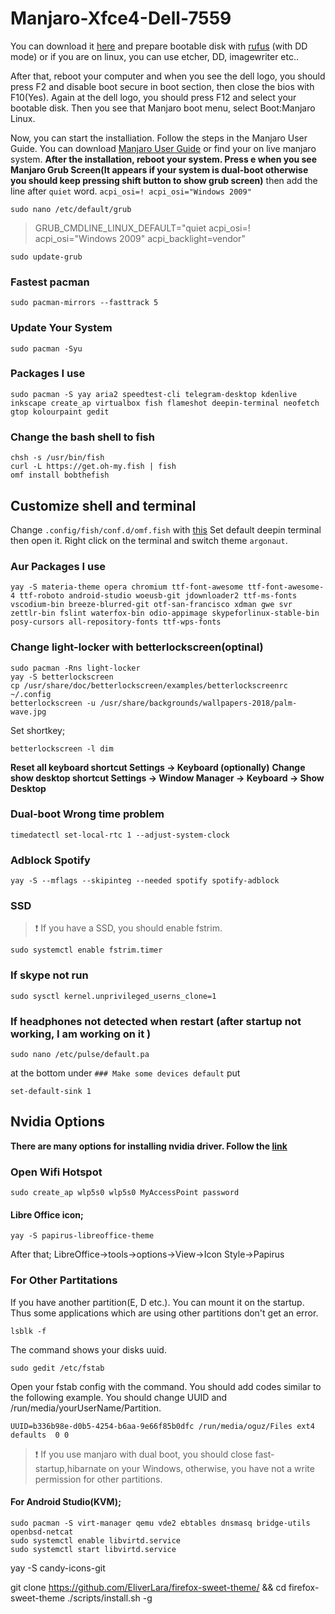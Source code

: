 # Manjaro-Xfce4-Dell-7559
You can download it [here](https://manjaro.org/download/official/xfce/) and prepare bootable disk with [rufus](https://rufus.akeo.ie/) (with DD mode) or if you are on linux, you can use etcher, DD, imagewriter etc..

After that, reboot your computer and when you see the dell logo, you should press F2 and disable boot secure in boot section, then close the bios with F10(Yes). Again at the dell logo, you should press F12 and select your bootable disk. Then you see that Manjaro boot menu, select Boot:Manjaro Linux. 

Now, you can start the installiation. Follow the steps in the Manjaro User Guide. You can download [Manjaro User Guide](https://manjaro.org/support/userguide/) or find your on live manjaro system.
**After the installation, reboot your system. Press e when you see Manjaro Grub Screen(It appears if your system is dual-boot otherwise you should keep pressing shift button to show grub screen)**
then add the line after `quiet` word.
```acpi_osi=! acpi_osi="Windows 2009" ``` 

```
sudo nano /etc/default/grub 
```
> GRUB_CMDLINE_LINUX_DEFAULT="quiet acpi_osi=! acpi_osi=\"Windows 2009\" acpi_backlight=vendor"

```
sudo update-grub
```

### Fastest pacman
```
sudo pacman-mirrors --fasttrack 5
```
### Update Your System
```
sudo pacman -Syu
```



### Packages I use
```
sudo pacman -S yay aria2 speedtest-cli telegram-desktop kdenlive inkscape create_ap virtualbox fish flameshot deepin-terminal neofetch gtop kolourpaint gedit
```
### Change the bash shell to fish
```
chsh -s /usr/bin/fish
curl -L https://get.oh-my.fish | fish
omf install bobthefish
```
## Customize shell and terminal
Change `.config/fish/conf.d/omf.fish` with [this](https://github.com/oguzkaganeren/manjaro-cinnamon-dell-7559/blob/master/.config/fish/omf.fish)
Set default deepin terminal then open it. Right click on the terminal and switch theme `argonaut`.
### Aur Packages I use
```
yay -S materia-theme opera chromium ttf-font-awesome ttf-font-awesome-4 ttf-roboto android-studio woeusb-git jdownloader2 ttf-ms-fonts vscodium-bin breeze-blurred-git otf-san-francisco xdman gwe svr zettlr-bin fslint waterfox-bin odio-appimage skypeforlinux-stable-bin posy-cursors all-repository-fonts ttf-wps-fonts
```
### Change light-locker with betterlockscreen(optinal)
```
sudo pacman -Rns light-locker
yay -S betterlockscreen
cp /usr/share/doc/betterlockscreen/examples/betterlockscreenrc ~/.config
betterlockscreen -u /usr/share/backgrounds/wallpapers-2018/palm-wave.jpg
```
Set shortkey;
```
betterlockscreen -l dim
```

**Reset all keyboard shortcut Settings  →  Keyboard  (optionally)**
**Change show desktop shortcut Settings  →  Window Manager  →  Keyboard  → Show Desktop**
### Dual-boot Wrong time problem
```
timedatectl set-local-rtc 1 --adjust-system-clock
```
### Adblock Spotify
```
yay -S --mflags --skipinteg --needed spotify spotify-adblock
```

### SSD
>  :exclamation: If you have a SSD, you should enable fstrim.

```
sudo systemctl enable fstrim.timer
```
### If skype not run
```
sudo sysctl kernel.unprivileged_userns_clone=1
```
### If headphones not detected when restart (after startup not working, I am working on it )
```
sudo nano /etc/pulse/default.pa
```
at the bottom under `### Make some devices default` put
```
set-default-sink 1
```
## Nvidia Options
**There are many options for installing nvidia driver. Follow the [link](https://forum.manjaro.org/t/options-for-nvidia-optimus-graphics/75185)**

### Open Wifi Hotspot
```
sudo create_ap wlp5s0 wlp5s0 MyAccessPoint password
```

#### Libre Office icon;
```
yay -S papirus-libreoffice-theme
```
After that;
LibreOffice->tools->options->View->Icon Style->Papirus
### For Other Partitations
If you have another partition(E, D etc.). You can mount it on the startup. Thus some applications which are using other partitions don't get an error.

```
lsblk -f
```
The command shows your disks uuid.
```
sudo gedit /etc/fstab 
```
Open your fstab config with the command. You should add codes similar to the following example. You should change UUID and /run/media/yourUserName/Partition.
```
UUID=b336b98e-d0b5-4254-b6aa-9e66f85b0dfc /run/media/oguz/Files ext4 defaults  0 0
```

>  :exclamation: If you use manjaro with dual boot, you should close fast-startup,hibarnate on your Windows, otherwise, you have not a write permission for other partitions.
#### For Android Studio(KVM);
```
sudo pacman -S virt-manager qemu vde2 ebtables dnsmasq bridge-utils openbsd-netcat
sudo systemctl enable libvirtd.service
sudo systemctl start libvirtd.service
```

yay -S candy-icons-git

git clone https://github.com/EliverLara/firefox-sweet-theme/ && cd firefox-sweet-theme
./scripts/install.sh -g

